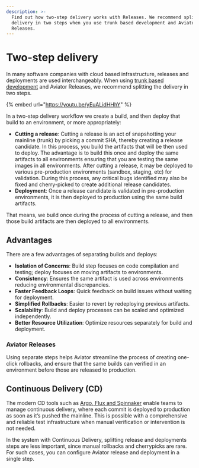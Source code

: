 ```yaml
---
description: >-
  Find out how two-step delivery works with Releases. We recommend splitting the
  delivery in two steps when you use trunk based development and Aviator
  Releases.
---
```


# Two-step delivery

In many software companies with cloud based infrastructure, releases and deployments are used interchangeably. When using [trunk based development](https://trunkbaseddevelopment.com/) and Aviator Releases, we recommend splitting the delivery in two steps.

{% embed url="https://youtu.be/yEuALidHHhY" %}

In a two-step delivery workflow we create a build, and then deploy that build to an environment, or more appropriately:

* **Cutting a release**: Cutting a release is an act of snapshotting your mainline (trunk) by picking a commit SHA, thereby creating a release candidate. In this process, you build the artifacts that will be then used to deploy. The advantage is to build this once and deploy the same artifacts to all environments ensuring that you are testing the same images in all environments. After cutting a release, it may be deployed to various pre-production environments (sandbox, staging, etc) for validation. During this process, any critical bugs identified may also be fixed and cherry-picked to create additional release candidates.
* **Deployment**: Once a release candidate is validated in pre-production environments, it is then deployed to production using the same build artifacts.

That means, we build once during the process of cutting a release, and then those build artifacts are then deployed to all environments.

## Advantages

There are a few advantages of separating builds and deploys:

* **Isolation of Concerns**: Build step focuses on code compilation and testing; deploy focuses on moving artifacts to environments.
* **Consistency**: Ensures the same artifact is used across environments reducing environmental discrepancies.
* **Faster Feedback Loops**: Quick feedback on build issues without waiting for deployment.
* **Simplified Rollbacks**: Easier to revert by redeploying previous artifacts.
* **Scalability**: Build and deploy processes can be scaled and optimized independently.
* **Better Resource Utilization**: Optimize resources separately for build and deployment.

### Aviator Releases

Using separate steps helps Aviator streamline the process of creating one-click rollbacks, and ensure that the same builds can verified in an environment before those are released to production.

## Continuous Delivery (CD)

The modern CD tools such as [Argo, Flux and Spinnaker](https://www.aviator.co/blog/comparing-flux-cd-argo-cd-and-spinnaker/) enable teams to manage continuous delivery, where each commit is deployed to production as soon as it’s pushed the mainline. This is possible with a comprehensive and reliable test infrastructure when manual verification or intervention is not needed.

In the system with Continuous Delivery, splitting release and deployments steps are less important, since manual rollbacks and cherrypicks are rare. For such cases, you can configure Aviator release and deployment in a single step.

